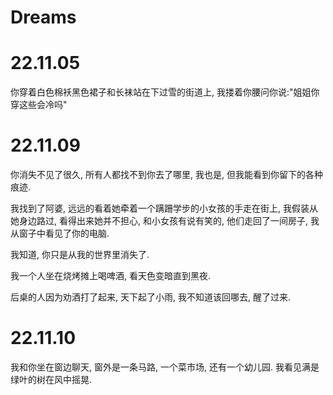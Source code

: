 # Dreams

# 22.11.05  
  你穿着白色棉袄黑色裙子和长袜站在下过雪的街道上, 我搂着你腰问你说:"姐姐你穿这些会冷吗"

# 22.11.09
  你消失不见了很久, 所有人都找不到你去了哪里, 我也是, 但我能看到你留下的各种痕迹.

  我找到了阿婆, 远远的看着她牵着一个蹒跚学步的小女孩的手走在街上, 我假装从她身边路过, 看得出来她并不担心, 和小女孩有说有笑的, 他们走回了一间房子, 我从窗子中看见了你的电脑.

  我知道, 你只是从我的世界里消失了.  

  我一个人坐在烧烤摊上喝啤酒, 看天色变暗直到黑夜.

  后桌的人因为劝酒打了起来, 天下起了小雨, 我不知道该回哪去, 醒了过来.

# 22.11.10
  我和你坐在窗边聊天, 窗外是一条马路, 一个菜市场, 还有一个幼儿园.
  我看见满是绿叶的树在风中摇晃. 
  